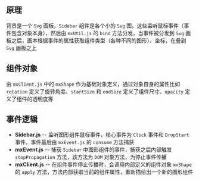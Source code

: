 ## 原理
背景是一个 `Svg` 画板，`Sidebar` 组件是各个小的 `Svg` 图，这些监听鼠标事件（事件包含对象本身），然后由 `mxUtil.js` 的 `bind` 方法分发，当事件被分发到 `Svg` 画板之后，画本根据事件的属性获取组件类型（各种不同的图形）、坐标，在叠到 `Svg` 画板之上

## 组件对象
由 `mxClient.js` 中的 `mxShape` 作为基础对象定义，通过对象自身的属性比如 `rotation` 定义了旋转角度、`startSize` 和 `endSize` 定义了组件尺寸、`opacity` 定义了组件的透明度等

## 事件逻辑
* **Sidebar.js** -- 监听图形组件鼠标事件，核心事件为 `Click` 事件和 `DropStart` 事件，事件最后由 `mxEvent.js` 的 `consume` 方法捕获
* **mxEvent.js** -- 捕获 `Sidebar` 中图形组件的事件，捕获之后内部触发 `stopPropagation` 方法，该方法为 `DOM` 对象方法，为停止事件传播
* **mxClient.js** -- 在组件事件停止传播时，会调用内部定义的组件对象 `mxShape` 的 `apply` 方法，方法内部获取当前的组件属性，重新描绘出一个新的图形组件

